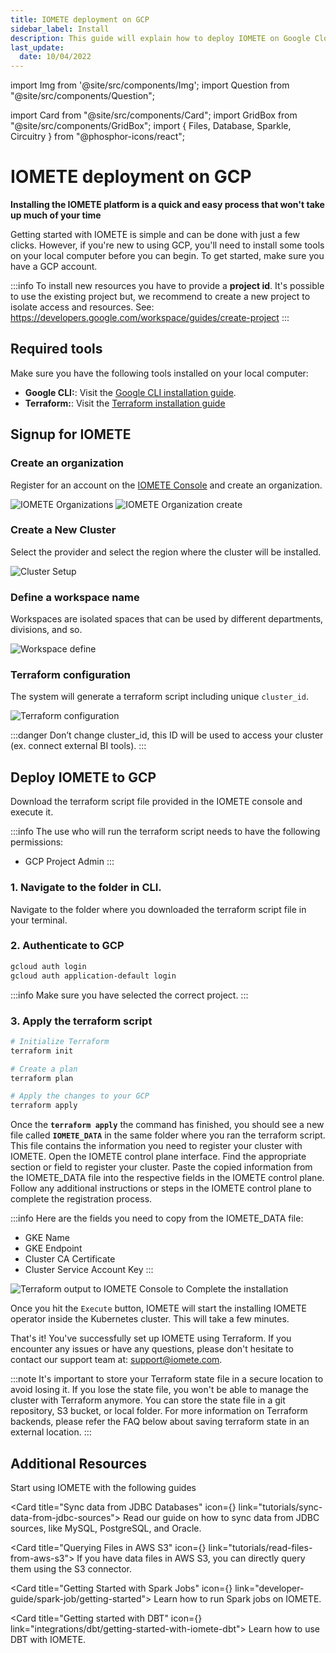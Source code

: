 ```yaml
---
title: IOMETE deployment on GCP
sidebar_label: Install
description: This guide will explain how to deploy IOMETE on Google Cloud Platform using the Terraform command line tools
last_update:
  date: 10/04/2022
---
```


import Img from '@site/src/components/Img';
import Question from "@site/src/components/Question";

import Card from "@site/src/components/Card";
import GridBox from "@site/src/components/GridBox";
import { Files, Database, Sparkle, Circuitry } from "@phosphor-icons/react";

# IOMETE deployment on GCP

**Installing the IOMETE platform is a quick and easy process that won't take up much of your time**

Getting started with IOMETE is simple and can be done with just a few clicks. However, if you're new to using GCP, you'll need to install some tools on your local computer before you can begin. To get started, make sure you have a GCP account.

:::info
To install new resources you have to provide a **project id**. It's possible to use the existing project but, we recommend to create a new project to isolate access and resources. See: https://developers.google.com/workspace/guides/create-project
:::

## Required tools

Make sure you have the following tools installed on your local computer:

- **Google CLI:**: Visit the [Google CLI installation guide](https://cloud.google.com/sdk/docs/install-sdk).
- **Terraform:**: Visit the [Terraform installation guide](https://learn.hashicorp.com/tutorials/terraform/install-cli)

## Signup for IOMETE

### Create an organization

Register for an account on the [IOMETE Console](https://app.iomete.cloud/dashboard) and create an organization.

<Img src="/img/guides/deployments/org-list.png" alt="IOMETE Organizations"/>

<Img src="/img/guides/deployments/org-create.png" alt="IOMETE Organization create"/>

### Create a New Cluster

Select the provider and select the region where the cluster will be installed.

<Img src="/img/guides/deployments/gcp-setup-cluster.png" alt="Cluster Setup"/>

### Define a workspace name

Workspaces are isolated spaces that can be used by different departments, divisions, and so.

<Img src="/img/guides/deployments/define-workspace.png" alt="Workspace define"/>

### Terraform configuration

The system will generate a terraform script including unique `cluster_id`.

<Img src="/img/guides/deployments/gcp-terraform-conf.png" alt="Terraform configuration"/>

:::danger
Don’t change cluster_id, this ID will be used to access your cluster (ex. connect external BI tools).
:::

## Deploy IOMETE to GCP

Download the terraform script file provided in the IOMETE console and execute it.

:::info
The use who will run the terraform script needs to have the following permissions:

- GCP Project Admin
  :::

### 1. Navigate to the folder in CLI.

Navigate to the folder where you downloaded the terraform script file in your terminal.

### 2. Authenticate to GCP

```bash
gcloud auth login
gcloud auth application-default login
```

:::info
Make sure you have selected the correct project.
:::

### 3. Apply the terraform script

```bash
# Initialize Terraform
terraform init

# Create a plan
terraform plan

# Apply the changes to your GCP
terraform apply
```

Once the **`terraform apply`** the command has finished, you should see a new file called **`IOMETE_DATA`** in the same folder where you ran the terraform script. This file contains the information you need to register your cluster with IOMETE.
Open the IOMETE control plane interface. Find the appropriate section or field to register your cluster. Paste the copied information from the IOMETE_DATA file into the respective fields in the IOMETE control plane. Follow any additional instructions or steps in the IOMETE control plane to complete the registration process.

:::info
Here are the fields you need to copy from the IOMETE_DATA file:

- GKE Name
- GKE Endpoint
- Cluster CA Certificate
- Cluster Service Account Key
  :::

<Img src="/img/guides/deployments/gcp-terraform-output.png" alt="Terraform output to IOMETE Console to Complete the installation"/>

Once you hit the `Execute` button, IOMETE will start the installing IOMETE operator inside the Kubernetes cluster. This will take a few minutes.

That's it! You've successfully set up IOMETE using Terraform. If you encounter any issues or have any questions, please don't hesitate to contact our support team at: [support@iomete.com](mailto:support@iomete.com).

:::note
It's important to store your Terraform state file in a secure location to avoid losing it. If you lose the state file, you won't be able to manage the cluster with Terraform anymore. You can store the state file in a git repository, S3 bucket, or local folder. For more information on Terraform backends, please refer the FAQ below about saving terraform state in an external location.
:::

## Additional Resources

Start using IOMETE with the following guides

<GridBox>

<Card title="Sync data from JDBC Databases" icon={<Database />} link="tutorials/sync-data-from-jdbc-sources">
Read our guide on how to sync data from JDBC sources, like MySQL, PostgreSQL, and Oracle.
</Card>

<Card title="Querying Files in AWS S3" icon={<Files />} link="tutorials/read-files-from-aws-s3">
If you have data files in AWS S3, you can directly query them using the S3 connector.
</Card>

<Card title="Getting Started with Spark Jobs" icon={<Sparkle />} link="developer-guide/spark-job/getting-started">
Learn how to run Spark jobs on IOMETE.
</Card>

<Card title="Getting started with DBT" icon={<Circuitry />} link="integrations/dbt/getting-started-with-iomete-dbt">
Learn how to use DBT with IOMETE.
</Card>

</GridBox>
